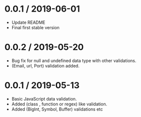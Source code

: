 # 0.0.1 / 2019-06-01
 - Update README
 - Final first stable version

# 0.0.2 / 2019-05-20
 - Bug fix for null and undefined data type with other validations.
 - (Email, url, Port) validation added.

# 0.0.1 / 2019-05-13
 - Basic JavaScript data validation.
 - Added (class , function or regex) like validation.
 - Added (BigInt, Symbol, Buffer) validations etc